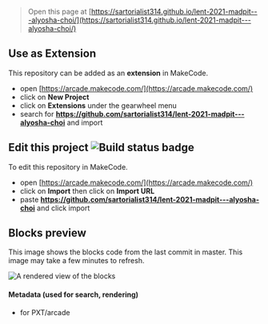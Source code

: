  


> Open this page at [https://sartorialist314.github.io/lent-2021-madpit---alyosha-choi/](https://sartorialist314.github.io/lent-2021-madpit---alyosha-choi/)

## Use as Extension

This repository can be added as an **extension** in MakeCode.

* open [https://arcade.makecode.com/](https://arcade.makecode.com/)
* click on **New Project**
* click on **Extensions** under the gearwheel menu
* search for **https://github.com/sartorialist314/lent-2021-madpit---alyosha-choi** and import

## Edit this project ![Build status badge](https://github.com/sartorialist314/lent-2021-madpit---alyosha-choi/workflows/MakeCode/badge.svg)

To edit this repository in MakeCode.

* open [https://arcade.makecode.com/](https://arcade.makecode.com/)
* click on **Import** then click on **Import URL**
* paste **https://github.com/sartorialist314/lent-2021-madpit---alyosha-choi** and click import

## Blocks preview

This image shows the blocks code from the last commit in master.
This image may take a few minutes to refresh.

![A rendered view of the blocks](https://github.com/sartorialist314/lent-2021-madpit---alyosha-choi/raw/master/.github/makecode/blocks.png)

#### Metadata (used for search, rendering)

* for PXT/arcade
<script src="https://makecode.com/gh-pages-embed.js"></script><script>makeCodeRender("{{ site.makecode.home_url }}", "{{ site.github.owner_name }}/{{ site.github.repository_name }}");</script>

